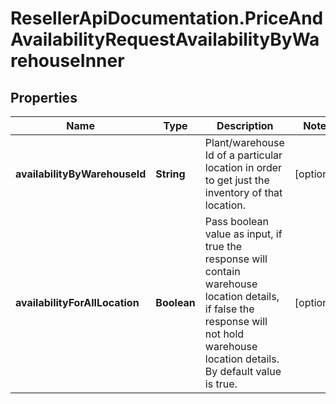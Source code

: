 # ResellerApiDocumentation.PriceAndAvailabilityRequestAvailabilityByWarehouseInner

## Properties

Name | Type | Description | Notes
------------ | ------------- | ------------- | -------------
**availabilityByWarehouseId** | **String** | Plant/warehouse Id of a particular location in order to get just the inventory of that location. | [optional] 
**availabilityForAllLocation** | **Boolean** | Pass boolean value as input, if true the response will contain warehouse location details, if false the response will not hold warehouse location details. By default value is true. | [optional] 


